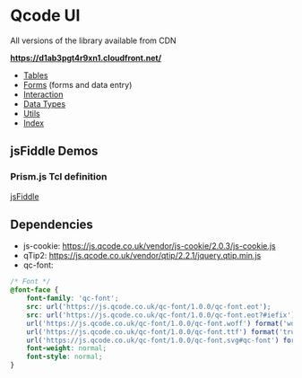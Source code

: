 # Qcode UI

All versions of the library available from CDN

**https://d1ab3pgt4r9xn1.cloudfront.net/**

- [Tables](docs/tables/index.md)
- [Forms](docs/forms/index.md) (forms and data entry)
- [Interaction](docs/interaction/index.md)
- [Data Types](docs/data_types/index.md)
- [Utils](docs/utils/index.md)
- [Index](docs/index.md)

## jsFiddle Demos

### Prism.js Tcl definition
[jsFiddle](http://jsfiddle.net/PeterChaplin/ta9vy1e0/)

## Dependencies
- js-cookie: https://js.qcode.co.uk/vendor/js-cookie/2.0.3/js-cookie.js
- qTip2: https://js.qcode.co.uk/vendor/qtip/2.2.1/jquery.qtip.min.js
- qc-font:
```css
/* Font */
@font-face {
    font-family: 'qc-font';
    src: url('https://js.qcode.co.uk/qc-font/1.0.0/qc-font.eot');
    src: url('https://js.qcode.co.uk/qc-font/1.0.0/qc-font.eot?#iefix') format('embedded-opentype'),
    url('https://js.qcode.co.uk/qc-font/1.0.0/qc-font.woff') format('woff'),
    url('https://js.qcode.co.uk/qc-font/1.0.0/qc-font.ttf') format('truetype'),
    url('https://js.qcode.co.uk/qc-font/1.0.0/qc-font.svg#qc-font') format('svg');
    font-weight: normal;
    font-style: normal;
}
```
